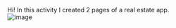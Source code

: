 Hi!
In this activity I created 2 pages of a real estate app.
</br>
![image](https://github.com/viniciusrrodrigues/AgenciaImobiliaria_Kotlin/assets/125403601/49add2d3-9665-4601-8e41-04ea3c0bc8d9)

